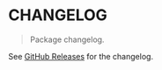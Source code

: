 # CHANGELOG

> Package changelog.

See [GitHub Releases](https://github.com/stdlib-js/constants-float64-ln-sqrt-two-pi/releases) for the changelog.